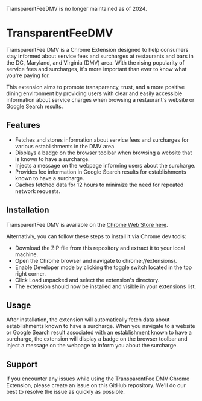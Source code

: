 TransparentFeeDMV is no longer maintained as of 2024.
# TransparentFeeDMV
TransparentFee DMV is a Chrome Extension designed to help consumers stay informed about service fees and surcharges at restaurants and bars in the DC, Maryland, and Virginia (DMV) area. With the rising popularity of service fees and surcharges, it's more important than ever to know what you're paying for.

This extension aims to promote transparency, trust, and a more positive dining environment by providing users with clear and easily accessible information about service charges when browsing a restaurant's website or Google Search results.

## Features
* Fetches and stores information about service fees and surcharges for various establishments in the DMV area.
* Displays a badge on the browser toolbar when browsing a website that is known to have a surcharge.
* Injects a message on the webpage informing users about the surcharge.
* Provides fee information in Google Search results for establishments known to have a surcharge.
* Caches fetched data for 12 hours to minimize the need for repeated network requests.

## Installation
TransparentFee DMV is available on the [Chrome Web Store here](https://chrome.google.com/webstore/detail/transparentfee-dmv/dkllokigbmjkjfociilfmhjedekehnod).

Alternativly, you can follow these steps to install it via Chrome dev tools:
* Download the ZIP file from this repository and extract it to your local machine.
* Open the Chrome browser and navigate to chrome://extensions/.
* Enable Developer mode by clicking the toggle switch located in the top right corner.
* Click Load unpacked and select the extension's directory.
* The extension should now be installed and visible in your extensions list.

## Usage
After installation, the extension will automatically fetch data about establishments known to have a surcharge. When you navigate to a website or Google Search result associated with an establishment known to have a surcharge, the extension will display a badge on the browser toolbar and inject a message on the webpage to inform you about the surcharge.

## Support
If you encounter any issues while using the TransparentFee DMV Chrome Extension, please create an issue on this GitHub repository. We'll do our best to resolve the issue as quickly as possible.
